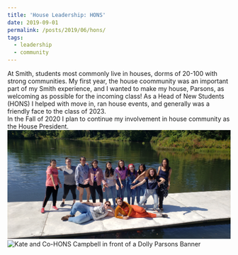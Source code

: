 ```yaml
---
title: 'House Leadership: HONS'
date: 2019-09-01
permalink: /posts/2019/06/hons/
tags:
  - leadership
  - community
---
```

 At Smith, students most commonly live in houses, dorms of 20-100 with strong communities. My first year, the house coommunity was an important part of my Smith experience, and I wanted to make my house, Parsons, as welcoming as possible for the incoming class! As a Head of New Students (HONS) I helped with move in, ran house events, and generally was a friendly face to the class of 2023. <br> In the Fall of 2020 I plan to continue my involvement in house community as the House President.
 <img src="/images/20190925_123253.jpg"
     alt="Parsons House on the Paradise Pond Dock on Monuntain Day 2019" /> 
 <img src="/images/IMG_20190830_081617.jpg"
     alt="Kate and Co-HONS Campbell in front of a Dolly Parsons Banner" /> 